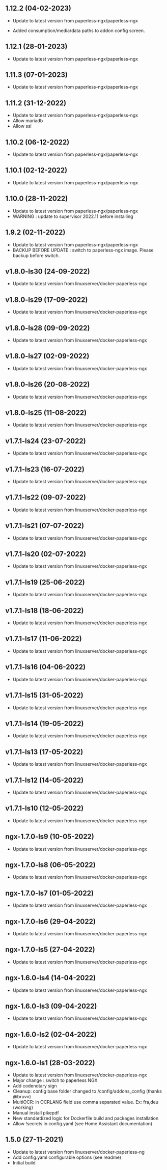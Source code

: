 
## 1.12.2 (04-02-2023)
- Update to latest version from paperless-ngx/paperless-ngx

- Added consumption/media/data paths to addon config screen.


## 1.12.1 (28-01-2023)
- Update to latest version from paperless-ngx/paperless-ngx

## 1.11.3 (07-01-2023)
- Update to latest version from paperless-ngx/paperless-ngx

## 1.11.2 (31-12-2022)
- Update to latest version from paperless-ngx/paperless-ngx
- Allow mariadb
- Allow ssl

## 1.10.2 (06-12-2022)

- Update to latest version from paperless-ngx/paperless-ngx

## 1.10.1 (02-12-2022)

- Update to latest version from paperless-ngx/paperless-ngx

## 1.10.0 (28-11-2022)

- Update to latest version from paperless-ngx/paperless-ngx
- WARNING : update to supervisor 2022.11 before installing

## 1.9.2 (02-11-2022)

- Update to latest version from paperless-ngx/paperless-ngx
- BACKUP BEFORE UPDATE : switch to paperless-ngx image. Please backup before switch.

## v1.8.0-ls30 (24-09-2022)

- Update to latest version from linuxserver/docker-paperless-ngx

## v1.8.0-ls29 (17-09-2022)

- Update to latest version from linuxserver/docker-paperless-ngx

## v1.8.0-ls28 (09-09-2022)

- Update to latest version from linuxserver/docker-paperless-ngx

## v1.8.0-ls27 (02-09-2022)

- Update to latest version from linuxserver/docker-paperless-ngx

## v1.8.0-ls26 (20-08-2022)

- Update to latest version from linuxserver/docker-paperless-ngx

## v1.8.0-ls25 (11-08-2022)

- Update to latest version from linuxserver/docker-paperless-ngx

## v1.7.1-ls24 (23-07-2022)

- Update to latest version from linuxserver/docker-paperless-ngx

## v1.7.1-ls23 (16-07-2022)

- Update to latest version from linuxserver/docker-paperless-ngx

## v1.7.1-ls22 (09-07-2022)

- Update to latest version from linuxserver/docker-paperless-ngx

## v1.7.1-ls21 (07-07-2022)

- Update to latest version from linuxserver/docker-paperless-ngx

## v1.7.1-ls20 (02-07-2022)

- Update to latest version from linuxserver/docker-paperless-ngx

## v1.7.1-ls19 (25-06-2022)

- Update to latest version from linuxserver/docker-paperless-ngx

## v1.7.1-ls18 (18-06-2022)

- Update to latest version from linuxserver/docker-paperless-ngx

## v1.7.1-ls17 (11-06-2022)

- Update to latest version from linuxserver/docker-paperless-ngx

## v1.7.1-ls16 (04-06-2022)

- Update to latest version from linuxserver/docker-paperless-ngx

## v1.7.1-ls15 (31-05-2022)

- Update to latest version from linuxserver/docker-paperless-ngx

## v1.7.1-ls14 (19-05-2022)

- Update to latest version from linuxserver/docker-paperless-ngx

## v1.7.1-ls13 (17-05-2022)

- Update to latest version from linuxserver/docker-paperless-ngx

## v1.7.1-ls12 (14-05-2022)

- Update to latest version from linuxserver/docker-paperless-ngx

## v1.7.1-ls10 (12-05-2022)

- Update to latest version from linuxserver/docker-paperless-ngx

## ngx-1.7.0-ls9 (10-05-2022)

- Update to latest version from linuxserver/docker-paperless-ngx

## ngx-1.7.0-ls8 (06-05-2022)

- Update to latest version from linuxserver/docker-paperless-ngx

## ngx-1.7.0-ls7 (01-05-2022)

- Update to latest version from linuxserver/docker-paperless-ngx

## ngx-1.7.0-ls6 (29-04-2022)

- Update to latest version from linuxserver/docker-paperless-ngx

## ngx-1.7.0-ls5 (27-04-2022)

- Update to latest version from linuxserver/docker-paperless-ngx

## ngx-1.6.0-ls4 (14-04-2022)

- Update to latest version from linuxserver/docker-paperless-ngx

## ngx-1.6.0-ls3 (09-04-2022)

- Update to latest version from linuxserver/docker-paperless-ngx

## ngx-1.6.0-ls2 (02-04-2022)

- Update to latest version from linuxserver/docker-paperless-ngx

## ngx-1.6.0-ls1 (28-03-2022)

- Update to latest version from linuxserver/docker-paperless-ngx
- Major change : switch to paperless NGX
- Add codenotary sign
- Cleanup: config base folder changed to /config/addons_config (thanks @bruvv)
- MultiOCR: in OCRLANG field use comma separated value. Ex: fra,deu (working)
- Manual install pikepdf
- New standardized logic for Dockerfile build and packages installation
- Allow !secrets in config.yaml (see Home Assistant documentation)

## 1.5.0 (27-11-2021)

- Update to latest version from linuxserver/docker-paperless-ng
- Add config.yaml configurable options (see readme)
- Initial build
